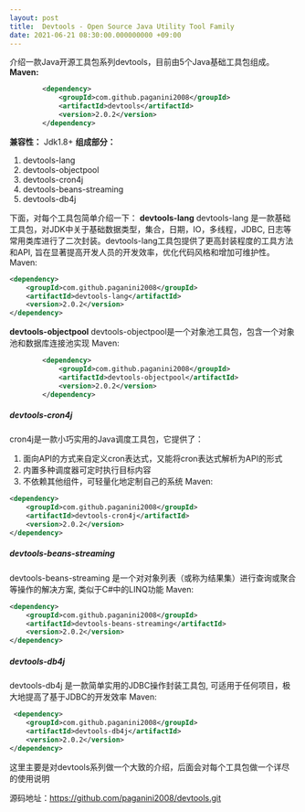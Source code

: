 ```yaml
---
layout: post
title:  Devtools - Open Source Java Utility Tool Family
date: 2021-06-21 08:30:00.000000000 +09:00
---
```


介绍一款Java开源工具包系列devtools，目前由5个Java基础工具包组成。
**Maven:**
``` xml
		<dependency>
			<groupId>com.github.paganini2008</groupId>
			<artifactId>devtools</artifactId>
			<version>2.0.2</version>
		</dependency>
```
**兼容性：**
Jdk1.8+
**组成部分：**
1. devtools-lang
2. devtools-objectpool
3. devtools-cron4j
4. devtools-beans-streaming
5. devtools-db4j

下面，对每个工具包简单介绍一下：
**devtools-lang**
devtools-lang 是一款基础工具包，对JDK中关于基础数据类型，集合，日期，IO，多线程，JDBC, 日志等常用类库进行了二次封装。devtools-lang工具包提供了更高封装程度的工具方法和API, 旨在显著提高开发人员的开发效率，优化代码风格和增加可维护性。
Maven:
``` xml
<dependency>
	<groupId>com.github.paganini2008</groupId>
	<artifactId>devtools-lang</artifactId>
	<version>2.0.2</version>
</dependency>
```
**devtools-objectpool**
devtools-objectpool是一个对象池工具包，包含一个对象池和数据库连接池实现
Maven: 
``` xml
        <dependency>
			<groupId>com.github.paganini2008</groupId>
			<artifactId>devtools-objectpool</artifactId>
			<version>2.0.2</version>
		</dependency>
```
##### devtools-cron4j
cron4j是一款小巧实用的Java调度工具包，它提供了：
1. 面向API的方式来自定义cron表达式，又能将cron表达式解析为API的形式
2. 内置多种调度器可定时执行目标内容
3. 不依赖其他组件，可轻量化地定制自己的系统
Maven: 
``` xml
<dependency>
	<groupId>com.github.paganini2008</groupId>
	<artifactId>devtools-cron4j</artifactId>
	<version>2.0.2</version>
</dependency>
```
##### devtools-beans-streaming
devtools-beans-streaming 是一个对对象列表（或称为结果集）进行查询或聚合等操作的解决方案, 类似于C#中的LINQ功能
Maven:
``` xml
<dependency>
	<groupId>com.github.paganini2008</groupId>
	<artifactId>devtools-beans-streaming</artifactId>
	<version>2.0.2</version>
</dependency>
```
##### devtools-db4j
devtools-db4j 是一款简单实用的JDBC操作封装工具包, 可适用于任何项目，极大地提高了基于JDBC的开发效率
Maven:
``` xml
 <dependency>
	<groupId>com.github.paganini2008</groupId>
	<artifactId>devtools-db4j</artifactId>
	<version>2.0.2</version>
</dependency>
```
这里主要是对devtools系列做一个大致的介绍，后面会对每个工具包做一个详尽的使用说明

源码地址：https://github.com/paganini2008/devtools.git